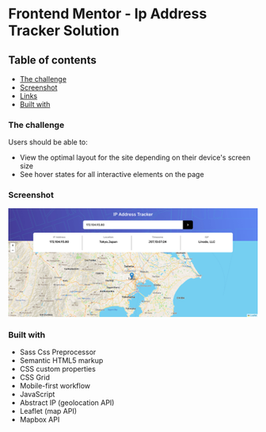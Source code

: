# Frontend Mentor - Ip Address Tracker Solution

## Table of contents

  - [The challenge](#the-challenge)
  - [Screenshot](#screenshot)
  - [Links](#links)
  - [Built with](#built-with)

### The challenge

Users should be able to:

- View the optimal layout for the site depending on their device's screen size
- See hover states for all interactive elements on the page

### Screenshot

![](./images/screenshot.jpg)

### Built with

- Sass Css Preprocessor
- Semantic HTML5 markup
- CSS custom properties
- CSS Grid
- Mobile-first workflow
- JavaScript
- Abstract IP (geolocation API)
- Leaflet (map API)
- Mapbox API
